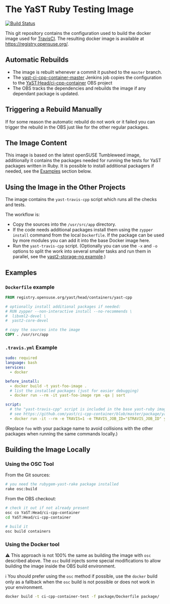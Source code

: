 # The YaST Ruby Testing Image

[![Build Status](https://travis-ci.org/yast/ci-cpp-container.svg?branch=master)](https://travis-ci.org/yast/ci-cpp-container)

This git repository contains the configuration used to build the docker
image used for [TravisCI](https://travis-ci.org/).
The resulting docker image is available at https://registry.opensuse.org/.

## Automatic Rebuilds

- The image is rebuilt whenever a commit it pushed to the `master` branch.
- The [yast-ci-cpp-container-master](
  https://ci.opensuse.org/view/Yast/job/yast-ci-cpp-container-master/)
  Jenkins job copies the configuration to the [YaST:Head/ci-cpp-container](
  https://build.opensuse.org/package/show/YaST:Head/ci-cpp-container)
  OBS project
- The OBS tracks the dependencies and rebuilds the image if any dependant package
  is updated.

## Triggering a Rebuild Manually

If for some reason the automatic rebuild do not work or it failed you can
trigger the rebuild in the OBS just like for the other regular packages.


## The Image Content

This image is based on the latest openSUSE Tumbleweed image, additionally
it contains the packages needed for running the tests for YaST packages written
in Ruby. It is possible to install additional packagers if needed, see the
[Examples](#examples) section below.

## Using the Image in the Other Projects

The image contains the `yast-travis-cpp` script which runs all the checks and tests.

The workflow is:

- Copy the sources into the `/usr/src/app` directory.
- If the code needs additional packages install them using the `zypper install`
  command from the local `Dockerfile`. If the package can be used by more modules
  you can add it into the base Docker image here.
- Run the `yast-travis-cpp` script. (Optionally you can use the `-x` and `-o`
  options to split the work into several smaller tasks and run them in parallel,
  see the [yast2-storage-ng example](
  https://github.com/yast/yast-storage-ng/blob/master/.travis.yml).)

## Examples

### `Dockerfile` example

```Dockerfile
FROM registry.opensuse.org/yast/head/containers/yast-cpp

# optionally install additional packages if needed:
# RUN zypper --non-interactive install --no-recommends \
#  libxml2-devel \
#  yast2-core-devel

# copy the sources into the image
COPY . /usr/src/app
```

### `.travis.yml` Example

```yaml
sudo: required
language: bash
services:
  - docker

before_install:
  - docker build -t yast-foo-image .
  # list the installed packages (just for easier debugging)
  - docker run --rm -it yast-foo-image rpm -qa | sort

script:
  # the "yast-travis-cpp" script is included in the base yast-ruby image
  # see https://github.com/yast/ci-cpp-container/blob/master/package/yast-travis-cpp
  - docker run -it --rm -e TRAVIS=1 -e TRAVIS_JOB_ID="$TRAVIS_JOB_ID" yast-foo-image yast-travis-cpp
```

(Replace `foo` with your package name to avoid collisions with the other packages
when running the same commands locally.)


## Building the Image Locally

### Using the OSC Tool

From the Git sources:

```sh
# you need the rubygem-yast-rake package installed
rake osc:build
```

From the OBS checkout:

```sh
# check it out if not already present
osc co YaST:Head/ci-cpp-container
cd YaST:Head/ci-cpp-container

# build it
osc build containers
```

### Using the Docker tool

️:warning: This approach is not 100% the same as building the image with `osc` described above.
The `osc` build injects some special modifications to allow building the image inside
the OBS build environment.

:information_source:️ You should prefer using the `osc` method if possible, use the `docker`
build only as a fallback when the `osc` build is not possible or does not work in your environment.

```sh
docker build -t ci-cpp-container-test -f package/Dockerfile package/
```
